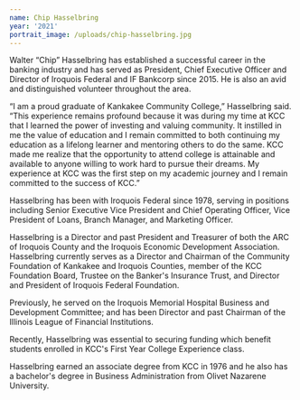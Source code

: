 ```yaml
---
name: Chip Hasselbring
year: '2021'
portrait_image: /uploads/chip-hasselbring.jpg
---
```

Walter “Chip” Hasselbring has established a successful career in the banking industry and has served as President, Chief Executive Officer and Director of Iroquois Federal and IF Bankcorp since 2015. He is also an avid and distinguished volunteer throughout the area.

“I am a proud graduate of Kankakee Community College,” Hasselbring said. “This experience remains profound because it was during my time at KCC that I learned the power of investing and valuing community. It instilled in me the value of education and I remain committed to both continuing my education as a lifelong learner and mentoring others to do the same. KCC made me realize that the opportunity to attend college is attainable and available to anyone willing to work hard to pursue their dreams. My experience at KCC was the first step on my academic journey and I remain committed to the success of KCC.”

Hasselbring has been with Iroquois Federal since 1978, serving in positions including Senior Executive Vice President and Chief Operating Officer, Vice President of Loans, Branch Manager, and Marketing Officer.

Hasselbring is a Director and past President and Treasurer of both the ARC of Iroquois County and the Iroquois Economic Development Association. Hasselbring currently serves as a Director and Chairman of the Community Foundation of Kankakee and Iroquois Counties, member of the KCC Foundation Board, Trustee on the Banker's Insurance Trust, and Director and President of Iroquois Federal Foundation.

Previously, he served on the Iroquois Memorial Hospital Business and Development Committee; and has been Director and past Chairman of the Illinois League of Financial Institutions.

Recently, Hasselbring was essential to securing funding which benefit students enrolled in KCC's First Year College Experience class.

Hasselbring earned an associate degree from KCC in 1976 and he also has a bachelor's degree in Business Administration from Olivet Nazarene University.
